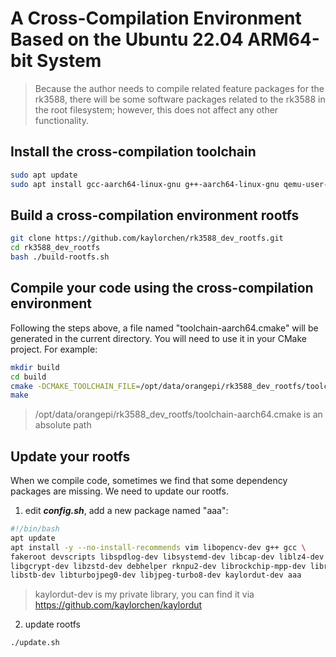# A Cross-Compilation Environment Based on the Ubuntu 22.04 ARM64-bit System

> Because the author needs to compile related feature packages for the rk3588, there will be some software packages related to the rk3588 in the root filesystem; however, this does not affect any other functionality.

## Install the cross-compilation toolchain
```bash
sudo apt update
sudo apt install gcc-aarch64-linux-gnu g++-aarch64-linux-gnu qemu-user-static
```

## Build a cross-compilation environment rootfs

```bash
git clone https://github.com/kaylorchen/rk3588_dev_rootfs.git
cd rk3588_dev_rootfs
bash ./build-rootfs.sh
```

## Compile your code using the cross-compilation environment
Following the steps above, a file named "toolchain-aarch64.cmake" will be generated in the current directory. You will need to use it in your CMake project.
For example:
```bash
mkdir build
cd build
cmake -DCMAKE_TOOLCHAIN_FILE=/opt/data/orangepi/rk3588_dev_rootfs/toolchain-aarch64.cmake -DCMAKE_EXPORT_COMPILE_COMMANDS=ON ..
make 
```
> /opt/data/orangepi/rk3588_dev_rootfs/toolchain-aarch64.cmake is an absolute path


## Update your rootfs
When we compile code, sometimes we find that some dependency packages are missing. We need to update our rootfs.  
1. edit ***_config.sh_***, add a new package named "aaa":
```bash
#!/bin/bash
apt update
apt install -y --no-install-recommends vim libopencv-dev g++ gcc \
fakeroot devscripts libspdlog-dev libsystemd-dev libcap-dev liblz4-dev \
libgcrypt-dev libzstd-dev debhelper rknpu2-dev librockchip-mpp-dev librga-dev \
libstb-dev libturbojpeg0-dev libjpeg-turbo8-dev kaylordut-dev aaa
```
> kaylordut-dev is my private library, you can find it via https://github.com/kaylorchen/kaylordut


2. update rootfs
```bash
./update.sh
```



